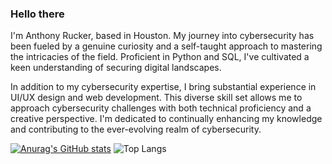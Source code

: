 ### Hello there

I'm Anthony Rucker, based in Houston. My journey into cybersecurity has been fueled by a genuine curiosity and a self-taught approach to mastering the intricacies of the field. Proficient in Python and SQL, I've cultivated a keen understanding of securing digital landscapes.

In addition to my cybersecurity expertise, I bring substantial experience in UI/UX design and web development. This diverse skill set allows me to approach cybersecurity challenges with both technical proficiency and a creative perspective. I'm dedicated to continually enhancing my knowledge and contributing to the ever-evolving realm of cybersecurity.

[![Anurag's GitHub stats](https://github-readme-stats.vercel.app/api?username=ruckera365)](https://github.com/anuraghazra/github-readme-stats) ![Top Langs](https://github-readme-stats.vercel.app/api/top-langs/?username=ruckera365&layout=compact)


